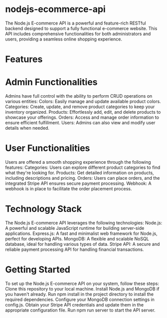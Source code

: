 # nodejs-ecommerce-api
The Node.js E-commerce API is a powerful and feature-rich RESTful backend designed to support a fully functional e-commerce website. This API includes comprehensive functionalities for both administrators and users, providing a seamless online shopping experience.

# Features 

# Admin Functionalities
Admins have full control with the ability to perform CRUD operations on various entities:
Colors: Easily manage and update available product colors.
Categories: Create, update, and remove product categories to keep your inventory organized.
Products: Effortlessly add, edit, and delete products to showcase your offerings.
Orders: Access and manage order information to ensure efficient fulfillment.
Users: Admins can also view and modify user details when needed.

# User Functionalities
Users are offered a smooth shopping experience through the following features:
Categories: Users can explore different product categories to find what they're looking for.
Products: Get detailed information on products, including descriptions and pricing.
Orders: Users can place orders, and the integrated Stripe API ensures secure payment processing.
Webhook: A webhook is in place to facilitate the order placement process.

# Technology Stack

The Node.js E-commerce API leverages the following technologies:
Node.js: A powerful and scalable JavaScript runtime for building server-side applications.
Express.js: A fast and minimalist web framework for Node.js, perfect for developing APIs.
MongoDB: A flexible and scalable NoSQL database, ideal for handling various types of data.
Stripe API: A secure and reliable payment processing API for handling financial transactions.

# Getting Started
To set up the Node.js E-commerce API on your system, follow these steps:
Clone this repository to your local machine.
Install Node.js and MongoDB if you haven't already.
Run npm install in the project directory to install the required dependencies.
Configure your MongoDB connection settings in config.js.
Obtain your Stripe API credentials and update them in the appropriate configuration file.
Run npm run server to start the API server.

